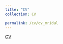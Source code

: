 ```yaml
---
title: "CV"
collection: CV

permalink: /cv/cv_mridul
---
```

[CV](http://mridulgupta9.github.io/files/Resume_Mridul.pdf)

